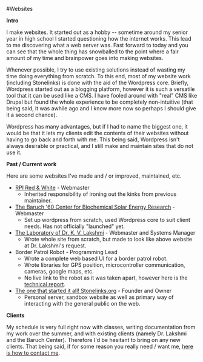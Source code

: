 #Websites

<strong>Intro</strong>

I make websites. It started out as a hobby -- sometime around my senior year in high school I started questioning how the internet works. This lead to me discovering what a web server was. Fast forward to today and you can see that the whole thing has snowballed to the point where a fair amount of my time and brainpower goes into making websites.

Whenever possible, I try to use existing solutions instead of wasting my time doing everything from scratch. To this end, most of my website work (including Stonelinks) is done with the aid of the Wordpress core. Briefly, Wordpress started out as a blogging platform, however it is such a versatile tool that it can be used like a CMS. I have fooled around with "real" CMS like Drupal but found the whole experience to be completely non-intuitive (that being said, it was awhile ago and I know more now so perhaps I should give it a second chance).

Wordpress has many advantages, but if I had to name the biggest one, it would be that it lets my clients edit the contents of their websites without having to go back and forth with me. This being said, Wordpress isn't always desirable or practical, and I still make and maintain sites that do not use it.

<strong>Past / Current work</strong>

Here are some websites I've made and / or improved, maintained, etc.
<ul>
	<li><a href="http://redandwhite.alumni.rpi.edu" target="_blank">RPI Red &amp; White</a> - Webmaster
<ul>
	<li>Inherited responsibility of ironing out the kinks from previous maintainer.</li>
</ul>
</li>
	<li><a href="http://http://baruch60center.org/" target="_blank">The Baruch '60 Center for Biochemical Solar Energy Research</a> - Webmaster
<ul>
	<li>Set up wordpress from scratch, used Wordpress core to suit client needs. Has not officially "launched" yet.</li>
</ul>
</li>
	<li><a href="http://baruch60center.org/group/" target="_blank">The Laboratory of Dr. K. V. Lakshmi</a> - Webmaster and Systems Manager
<ul>
	<li>Wrote whole site from scratch, but made to look like above website at Dr. Lakshmi's request.</li>
</ul>
</li>
	<li>Border Patrol Robot - Programming Lead
<ul>
	<li>Wrote a complete web based UI for a border patrol robot.</li>
	<li>Wrote libraries for GPS position, microcontroller communication, cameras, google maps, etc.</li>
	<li>No live link to the robot as it was taken apart, however here is the <a href="http://stonelinks.org/luke/School/College/ENGR%202050/IED%20Design%20Project/Final%20Report/IED_tech_report_final.pdf">technical report</a>.</li>
</ul>
</li>
	<li><a href="http://stonelinks.org">The one that started it all! Stonelinks.org</a> - Founder and Owner
<ul>
	<li>Personal server, sandbox website as well as primary way of interacting with the general public on the web.</li>
</ul>
</li>
</ul>
<strong>Clients</strong>

My schedule is very full right now with classes, writing documentation from my work over the summer, and with existing clients (namely Dr. Lakshmi and the Baruch Center). Therefore I'd be hesitant to bring on any new clients. That being said, if for some reason you really need / want me, <a href="http://stonelinks.org/luke/contact">here is how to contact me</a>.
